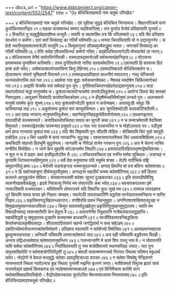 +++
dbcs_url = "https://www.dsbcproject.org/canon-text/content/552/2547"
title = "0४ बोधिचित्ताप्रमादो नाम चतुर्थः परिच्छेदः"

+++
४ बोधिचित्ताप्रमादो नाम चतुर्थः परिच्छेदः।
एवं गृहीत्वा सुदृढं बोधिचित्तं जिनात्मजः। 
शिक्षानतिक्रमे यत्नं कुर्यान्नित्यमतन्द्रितः॥१॥
सहसा यत्समारब्धं सम्यग् यदविचारितम्। 
तत्र कुर्यान्न वेत्येवं प्रतिज्ञायापि युज्यते॥२॥
विचारितं तु यद्बुद्धैर्महाप्राज्ञैश्च तत्सुतैः। 
मयापि च यथाशक्ति तत्र किं परिलम्ब्यते॥३॥
यदि चैवं प्रतिज्ञाय साधयेयं न कर्मणा। 
एतां सर्वां विसंवाद्य का गतिर्मे भविष्यति॥४॥
मनसा चिन्तयित्वापि यो न दद्यात्पुनर्नरः। 
स प्रेतो भवतीत्युक्तमल्पमात्रेऽपि वस्तुनि॥५॥
किमुतानुत्तरं सौख्यमुच्चैरुद्धुष्य भावतः। 
जगत्सर्वं विसंवाद्य का गतिर्मे भविष्यति॥६॥
वेत्ति सर्वज्ञ एवैतामचिन्त्यां कर्मणो गतिम्। 
यद्बोधिचित्तत्यागेऽपि मोचयत्येवं तां नरान्॥७॥
बोधिसत्त्वस्य तेनैवं सर्वापत्तिर्गरीयसी। 
यस्मादापद्यमानोऽसौ सर्वसत्त्वार्थहानिकृत्॥८॥
योऽप्यन्यः क्षणमप्यस्य पुण्यविघ्नं करिष्यति। 
तस्य दुर्गतिपर्यन्तो नास्ति सत्त्वार्थघातिनः॥९॥
एकस्यापि हि सत्त्वस्य हितं हत्वा हतो भवेत्। 
अशेषाकाशपर्यन्तवासिनां किमु देहिनाम्॥१०॥
एवमापत्तिबलतो बोधिचित्तबलेन च। 
दोलायमानः संसारे भूमिप्राप्तौ चिरायते॥११॥
तस्माद्यथाप्रतिज्ञातं साधनीयं मयादरात्। 
नाद्य चेत्क्रियते यत्नस्तलेनास्मि तलं गतः॥१२॥
अप्रमेया गता बुद्धाः सर्वसत्त्वगवेषकाः। 
नैषामहं स्वदोषेण चिकित्सागोचरं गतः॥१३॥
अद्यापि चेत्तथैव स्यां यथैवाहं पुनः पुनः। 
दुर्गतिव्याधिमरणच्छेदभेदाद्यवाप्नुयाम्॥१४॥
कदा तथागतोत्पादं श्रद्धां मानुष्यमेव च। 
कुशलाभ्यासयोग्यत्वमेवं लप्स्येऽतिदुर्लभम्॥१५॥
आरोग्यं दिवसं चेदं सभक्तं निरुपद्रवम्। 
आयुःक्षणं विसंवादि कायोपाचितकोपमः॥१६॥
न हीदृशैर्मच्चरितैर्मानुष्यं लभ्यते पुनः। 
अलभ्यमाने मानुष्ये पापमेव कुतः शुभम्॥१७॥
यदा कुशलयोग्योऽपि कुशलं न करोम्यहम्। 
अपायदुःखैः संमूढः किं करिष्याम्यहं तदा॥१८॥
अकुर्वतश्च कुशलं पापं चाप्युपचिन्वतः। 
हतः सुगतिशब्दोऽपि कल्पकोटिशतैरपि॥१९॥
अत एवाह भगवान्-मानुष्यमतिदुर्लभम्। 
महार्णवयुगच्छिद्रकूर्मग्रीवार्पणोपमम्॥२०॥
एकक्षणकृतात् पापादवीचौ कल्पमास्यते। 
अनादिकालोपचितात् पापात् का सुगतौ कथा॥२१॥
न च तन्मात्रमेवासौ वेदयित्वा विमुच्यते। 
तस्मात्तद्वेदयन्नेव पापमन्यत् प्रसूयते॥२२॥
नातः परा वञ्चनास्ति न च मोहोऽस्त्यतः परः। 
यदीदृशं क्षणं प्राप्य नाभ्यस्तं कुशलं मया॥२३॥
यदि चैवं विमृष्यामि पुनः सीदामि मोहितः। 
शोचिष्यामि चिरं भूयो यमदूतैः प्रचोदितः॥२४॥
चिरं धक्ष्यति मे कायं नारकाग्निः सुदुःसहः। 
पश्चात्तापानलश्चित्तं चिरं धक्ष्यत्यशिक्षितम्॥२५॥
कथंचिदपि संप्राप्तो हितभूमिं सुदुर्लभाम्। 
जानन्नपि च नीयेऽहं तानेव नरकान् पुनः॥२६॥
अत्र मे चेतना नास्ति मन्त्रैरिव विमोहितः। 
न जाने केन मुह्यामि कोऽत्रान्तर्मम तिष्ठति॥२७॥
हस्तपादादिरहितास्तृष्णाद्वेषादिशत्रवः। 
न शूरा न च ते प्राज्ञाः कथं दासीकृतोऽस्मि तैः॥२८॥
मच्चित्तावस्थिता एव घ्नन्ति मामेव सुस्थिताः। 
तत्राप्यहं न कुप्यामि धिगस्थानसहिष्णुताम्॥२९॥
सर्वे देवा मनुष्याश्च यदि स्युर्मम शत्रवः। 
तेऽपि नावीचिकं वह्निं समुदानयितुं क्षमाः॥३०॥
मेरोरपि यदासङ्गान्न भस्माप्युपलभ्यते। 
क्षणात् क्षिपन्ति मां तत्र बलिनः क्लेशशत्रवः॥३१॥
न हि सर्वान्यशत्रूणां दीर्घमायुरपीदृशम्। 
अनाद्यन्तं महादीर्घं यन्मम क्लेशवैरिणाम्॥३२॥
सर्वे हिताय कल्पन्ते आनुकूल्येन सेविताः। 
सेव्यमानास्त्वमी क्लेशाः सुतरां दुःखकारकाः॥३३॥
इति संततदीर्घवैरिषु व्यसनौघप्रसवैकहेतुषु। 
हृदये निवसत्सु निर्भयं मम संसाररतिः कथं भवेत्॥३४॥
भवचारकपालका इमे नरकादिष्वपि वध्यघातकाः। 
मतिवेश्मनि लोभपञ्जरे यदि तिष्ठन्ति कुतः सुखं मम॥३५॥
तस्मान्न तावदहमत्र धुरं क्षिपामि 
यावन्न शत्रव इमे निहताः समक्षम्। 
स्वल्पेऽपि तावदपकारिणि बद्धरोषा 
मानोन्नतास्तमनिहत्य न यान्ति निद्राम्॥३६॥
प्रकृतिमरणदुःखितान्धकारान्। रणशिरसि प्रसभं निहन्तुमुग्राः। 
अगणितशरशक्तिघातदुःखा न विमुखतामुपयान्त्यसाधयित्वा॥३७॥
किमुत सततसर्वदुःखहेतून् प्रकृतिरिपूनुपहन्तुमुद्यतस्य।
भवति मम विषाददैन्यमद्य व्यसनशतैरपि केन हेतुना वै॥३८॥
अकारणेनैव रिपुक्षतानि गात्रेष्वलंकारवदुद्वहन्ति। 
महार्थसिद्ध्यै तु समुद्यतस्य दुःखानि कस्मान्मम बाधकानि॥३९॥
स्वजीविकामात्रनिबद्धचित्ताः कैवर्तचण्डालकृषीवलाद्याः।
शीतातपादिव्यसनं सहन्ते जगद्धितार्थं न कथं सहेऽहम्॥४०॥
दशदिग्व्योमपर्यन्तजगत्क्लेशविमोक्षणे। 
प्रतिज्ञाय मदात्मापि न क्लेशेभ्यो विमोचितः॥४१॥
आत्मप्रमाणमज्ञात्वा ब्रुवन्नुन्मत्तकस्तदा। 
अनिवर्ती भविष्यामि तस्मात्क्लेशवधे सदा॥४२॥
अत्र ग्रही भविष्यामि बद्धवैरश्च विग्रही। 
अन्यत्र तद्विधात्क्लेशात् क्लेशघातानुबन्धिनः॥४३॥
गलन्त्वन्त्राणि मे कामं शिरः पततु नाम मे। 
न त्वेवावनतिं यामि सर्वथा क्लेशवैरिणाम्॥४४॥
निर्वासितस्यापि तु नाम शत्रोर्देशान्तरे स्थानपरिग्रहः स्यात्। 
यतः पुनः संभृतशक्तिरेति न क्लेशशत्रोर्गतिरीदृशी तु॥४५॥
क्वासौ यायान्मन्मनःस्थो निरस्तः 
स्थित्वा यस्मिन् मद्वधार्थं यतेत। 
नोद्योगो मे केवलं मन्दबुद्धेः 
क्लेशाः प्रज्ञादृष्टिसाध्या वराकाः॥४६॥
न क्लेशा विषयेषु नेन्द्रियगणे नाप्यन्तराले स्थिता 
नातोऽन्यत्र कुह स्थिताः पुनरमी मथ्नन्ति कृत्स्नं जगत्। 
मायैवेयमतो विमुञ्च हृदयं त्रासं भजस्वोद्यमं 
प्रज्ञार्थं किमकाण्ड एव नरकेष्वात्मानमाबाधसे॥४७॥
एवं विनिश्चित्य करोमि यत्नं 
यथोक्तशिक्षाप्रतिपत्तिहेतोः। 
वैद्योपदेशाच्चलतः कुतोऽस्ति 
भैषज्यसाध्यस्य निरामयत्वम्॥४८॥
इति बोधिचित्ताप्रमादश्चतुर्थः परिच्छेदः॥
